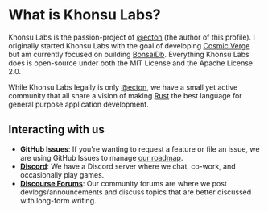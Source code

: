 # What is Khonsu Labs?

Khonsu Labs is the passion-project of [@ecton][ecton] (the author of this
profile). I originally started Khonsu Labs with the goal of developing [Cosmic
Verge][cosmicverge] but am currently focused on building [BonsaiDb][bonsaidb].
Everything Khonsu Labs does is open-source under both the MIT License and the
Apache License 2.0.

While Khonsu Labs legally is only [@ecton][ecton], we have a small yet active
community that all share a vision of making [Rust](https://rust-lang.org) the
best language for general purpose application development.

## Interacting with us

- **GitHub Issues**: If you're wanting to request a feature or file an issue, we
  are using GitHub Issues to manage [our
  roadmap](https://roadmap.khonsulabs.com/).
- [**Discord**](https://discord.khonsulabs.com): We have a Discord server where
  we chat, co-work, and occasionally play games.
- [**Discourse Forums**](https://community.khonsulabs.com/): Our community
  forums are where we post devlogs/announcements and discuss topics that are
  better discussed with long-form writing.

[cosmicverge]: https://github.com/khonsulabs/cosmicverge
[bonsaidb]: https://github.com/khonsulabs/bonsaidb
[ecton]: https://github.com/ecton
